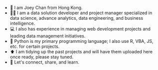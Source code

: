 - 🙂 I am Joey Chan from Hong Kong.
- 👨‍💻 I am a data solution developer and project manager specialized in data science, advance analytics, data engineering, and business intelligence.
- 💻 I also has experience in managing web development projects and leading data management initiatives.
- 🐍 Python is my primary programming language; I also use R, VBA, JS, etc. for certain projects.
- ⬆️ I am tidying up the past projects and will have them uploaded here once ready, please stay tuned.
- 🤝 Let's connect, share, and learn.

<!---
joeycyc/joeycyc is a ✨ special ✨ repository because its `README.md` (this file) appears on your GitHub profile.
You can click the Preview link to take a look at your changes.
--->
